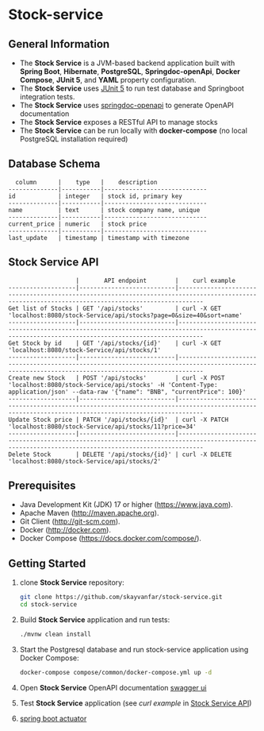 # Stock-service

## General Information

* The **Stock Service** is a JVM-based backend application built with **Spring Boot**, **Hibernate**, **PostgreSQL**, **Springdoc-openApi**, **Docker Compose**, **JUnit 5**, and **YAML** property configuration.
* The **Stock Service** uses [JUnit 5](https://junit.org/junit5/) to run test database and Springboot integration tests.
* The **Stock Service** uses [springdoc-openapi](https://springdoc.org/) to generate OpenAPI documentation
* The **Stock Service** exposes a RESTful API to manage stocks
* The **Stock Service** can be run locally with **docker-compose** (no local PostgreSQL installation required)

## Database Schema

      column      |    type   |    description
    --------------|-----------|-----------------------------
    id            | integer   | stock id, primary key
    --------------|-----------|-----------------------------
    name          | text      | stock company name, unique
    --------------|-----------|-----------------------------
    current_price | numeric   | stock price
    --------------|-----------|-----------------------------
    last_update   | timestamp | timestamp with timezone

## Stock Service API

                       |       API endpoint        |    curl example
    -------------------|---------------------------|---------------------------------------------------------------------------------------------------------------------------------------------------
    Get list of Stocks | GET '/api/stocks'         | curl -X GET 'localhost:8080/stock-Service/api/stocks?page=0&size=40&sort=name'
    -------------------|---------------------------|---------------------------------------------------------------------------------------------------------------------------------------------------
    Get Stock by id    | GET '/api/stocks/{id}'    | curl -X GET 'localhost:8080/stock-Service/api/stocks/1'
    -------------------|---------------------------|---------------------------------------------------------------------------------------------------------------------------------------------------
    Create new Stock   | POST '/api/stocks'        | curl -X POST 'localhost:8080/stock-Service/api/stocks' -H 'Content-Type: application/json' --data-raw '{"name": "BNB", "currentPrice": 100}'
    -------------------|---------------------------|---------------------------------------------------------------------------------------------------------------------------------------------------
    Update Stock price | PATCH '/api/stocks/{id}'  | curl -X PATCH 'localhost:8080/stock-Service/api/stocks/11?price=34'
    -------------------|---------------------------|---------------------------------------------------------------------------------------------------------------------------------------------------
    Delete Stock       | DELETE '/api/stocks/{id}' | curl -X DELETE 'localhost:8080/stock-Service/api/stocks/2'

## Prerequisites
- Java Development Kit (JDK) 17 or higher (https://www.java.com).
- Apache Maven (http://maven.apache.org).
- Git Client (http://git-scm.com).
- Docker (http://docker.com).
- Docker Compose (https://docs.docker.com/compose/).

## Getting Started
1. clone **Stock Service** repository:
   ```bash
   git clone https://github.com/skayvanfar/stock-service.git
   cd stock-service

2. Build **Stock Service** application and run tests:
   ```bash
   ./mvnw clean install

3. Start the Postgresql database and run stock-service application using Docker Compose:
    ```bash
    docker-compose compose/common/docker-compose.yml up -d

4. Open **Stock Service** OpenAPI documentation
   [swagger ui](http://localhost:8080/stock-service/swagger-ui.html)

5. Test **Stock Service** application (see *curl example* in [Stock Service API](#stock-service-api))

6. [spring boot actuator](http://localhost:8080/stock-service/actuator)


